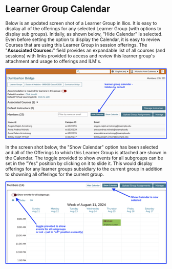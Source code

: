# Learner Group Calendar

Below is an updated screen shot of a Learner Group in Ilios. It is easy to display all of the offerings for any selected Learner Group (with options to display sub groups). Initially, as shown below, "Hide Calendar" is selected. Even before setting the option to display the Calendar, it is easy to review Courses that are using this Learner Group in session offerings. The "**Associated Courses:**" field provides an expandable list of all courses (and sessions) with links provided to access and review this learner group's attachment and usage to offerings and ILM's.

![hide calendar is default](../images/learner_group_calendar/hide_calendar_default.png)

In the screen shot below, the "Show Calendar" option has been selected and all of the Offerings to which this Learner Group is attached are shown in the Calendar. The toggle provided to show events for all subgroups can be set in the "Yes" position by clicking on it to slide it. This would display offerings for any learner groups subsidiary to the current group in addition to showning all offerings for the current group.

![show calendar](../images/learner_group_calendar/show_calendar_selected.png)

